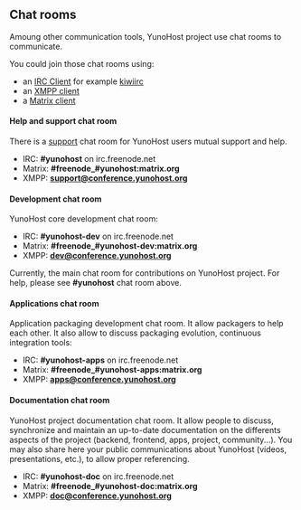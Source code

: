 ## Chat rooms

Amoung other communication tools, YunoHost project use chat rooms to communicate.

You could join those chat rooms using:
- an [IRC Client](https://en.wikipedia.org/wiki/Comparison_of_Internet_Relay_Chat_clients) for example [kiwiirc](https://kiwiirc.com/client/irc.freenode.net/yunohost)
- an [XMPP client](https://en.wikipedia.org/wiki/Comparison_of_instant_messaging_clients)
- a [Matrix client](https://matrix.org/docs/guides/faq.html#what-clients-are-available%3F)


#### Help and support chat room

There is a [support](/help) chat room for YunoHost users mutual support and help.

- IRC: **#yunohost** on irc.freenode.net
- Matrix: **#freenode_#yunohost:matrix.org**
- XMPP: **[support@conference.yunohost.org](xmpp:support@conference.yunohost.org?join)**

#### Development chat room

YunoHost core development chat room:
- IRC: **#yunohost-dev** on irc.freenode.net
- Matrix: **#freenode_#yunohost-dev:matrix.org**
- XMPP: **[dev@conference.yunohost.org](xmpp:dev@conference.yunohost.org?join)**

Currently, the main chat room for contributions on YunoHost project.
For help, please see **#yunohost** chat room above.

#### Applications chat room
Application packaging development chat room. It allow packagers to help each other.
It also allow to discuss packaging evolution, continuous integration tools:
- IRC: **#yunohost-apps** on irc.freenode.net
- Matrix: **#freenode_#yunohost-apps:matrix.org**
- XMPP: **[apps@conference.yunohost.org](xmpp:apps@conference.yunohost.org?join)**

#### Documentation chat room
YunoHost project documentation chat room. It allow people to discuss, synchronize and maintain 
an up-to-date documentation on the differents aspects of the project (backend, frontend, apps, project, community...).
You may also share here your public communications about YunoHost (videos, presentations, etc.), to allow proper referencing.
- IRC: **#yunohost-doc** on irc.freenode.net
- Matrix: **#freenode_#yunohost-doc:matrix.org**
- XMPP: **[doc@conference.yunohost.org](xmpp:doc@conference.yunohost.org?join)**
